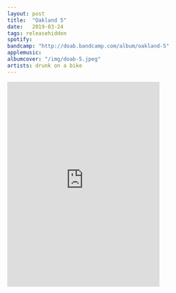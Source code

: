 ```yaml
---
layout: post
title:  "Oakland 5"
date:   2019-03-24
tags: releasehidden
spotify:
bandcamp: "http://doab.bandcamp.com/album/oakland-5"
applemusic:
albumcover: "/img/doab-5.jpeg"
artists: drunk on a bike
---
```

<iframe style="border: 0; width: 350px; height: 470px;" src="https://bandcamp.com/EmbeddedPlayer/album=2591111344/size=large/bgcol=ffffff/linkcol=0687f5/tracklist=false/transparent=true/" seamless><a href="http://doab.bandcamp.com/album/oakland-5">Oakland 5 by drunk on a bike</a></iframe>
